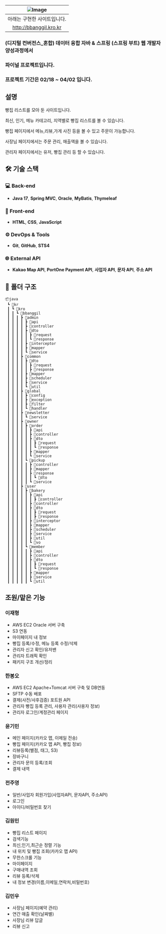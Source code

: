 |![Image](https://github.com/user-attachments/assets/ec576154-88fb-49fc-9c65-ca4b120c6e14)|
|:-----------------------------:|
|아래는 구현한 사이트입니다.|
|<http://bbanggil.kro.kr>|

### (디지털 컨버전스_혼합) 데이터 융합 자바 & 스프링 (스프링 부트) 웹 개발자 양성과정에서
### 파이널 프로젝트입니다.
### 프로젝트 기간은 02/18 ~ 04/02 입니다.

## 설명

빵집 리스트를 모아 둔 사이트입니다.

최신, 인기, 메뉴 카테고리, 지역별로 빵집 리스트를 볼 수 있습니다.

빵집 페이지에서 메뉴,리뷰,가게 사진 등을 볼 수 있고 주문이 가능합니다.

사장님 페이지에서는 주문 관리, 매출액을 볼 수 있습니다.

관리자 페이지에서는 유저, 빵집 관리 등 할 수 있습니다.

## 🛠 기술 스택

### 💻 Back-end
- **Java 17**, **Spring MVC**, **Oracle**, **MyBatis**, **Thymeleaf**

### 🎨 Front-end
- **HTML**, **CSS**, **JavaScript**

### ⚙️ DevOps & Tools
- **Git**, **GitHub**, **STS4**

### 🌐 External API
- **Kakao Map API**, **PortOne Payment API**, **사업자 API**, **문자 API**, **주소 API**

## 📂 폴더 구조

```
📦java
 ┗ 📂kr
 ┃ ┗ 📂kro
 ┃ ┃ ┗ 📂bbanggil
 ┃ ┃ ┃ ┣ 📂admin
 ┃ ┃ ┃ ┃ ┣ 📂api
 ┃ ┃ ┃ ┃ ┣ 📂controller
 ┃ ┃ ┃ ┃ ┣ 📂dto
 ┃ ┃ ┃ ┃ ┃ ┣ 📂request
 ┃ ┃ ┃ ┃ ┃ ┗ 📂response
 ┃ ┃ ┃ ┃ ┣ 📂interceptor
 ┃ ┃ ┃ ┃ ┣ 📂mapper
 ┃ ┃ ┃ ┃ ┗ 📂service
 ┃ ┃ ┃ ┣ 📂common
 ┃ ┃ ┃ ┃ ┣ 📂dto
 ┃ ┃ ┃ ┃ ┃ ┣ 📂request
 ┃ ┃ ┃ ┃ ┃ ┣ 📂response
 ┃ ┃ ┃ ┃ ┣ 📂mapper
 ┃ ┃ ┃ ┃ ┣ 📂scheduler
 ┃ ┃ ┃ ┃ ┣ 📂service
 ┃ ┃ ┃ ┃ ┗ 📂util
 ┃ ┃ ┃ ┣ 📂global
 ┃ ┃ ┃ ┃ ┣ 📂config
 ┃ ┃ ┃ ┃ ┣ 📂exception
 ┃ ┃ ┃ ┃ ┣ 📂filter
 ┃ ┃ ┃ ┃ ┗ 📂handler
 ┃ ┃ ┃ ┣ 📂newsletter
 ┃ ┃ ┃ ┃ ┗ 📂service
 ┃ ┃ ┃ ┣ 📂owner
 ┃ ┃ ┃ ┃ ┣ 📂order
 ┃ ┃ ┃ ┃ ┃ ┣ 📂api
 ┃ ┃ ┃ ┃ ┃ ┣ 📂controller
 ┃ ┃ ┃ ┃ ┃ ┣ 📂dto
 ┃ ┃ ┃ ┃ ┃ ┃ ┣ 📂request
 ┃ ┃ ┃ ┃ ┃ ┃ ┗ 📂response
 ┃ ┃ ┃ ┃ ┃ ┣ 📂mapper
 ┃ ┃ ┃ ┃ ┃ ┗ 📂service
 ┃ ┃ ┃ ┃ ┗ 📂pickup
 ┃ ┃ ┃ ┃ ┃ ┣ 📂controller
 ┃ ┃ ┃ ┃ ┃ ┣ 📂mapper
 ┃ ┃ ┃ ┃ ┃ ┣ 📂response
 ┃ ┃ ┃ ┃ ┃ ┃ ┗ 📂dto
 ┃ ┃ ┃ ┃ ┃ ┗ 📂service
 ┃ ┃ ┃ ┣ 📂user
 ┃ ┃ ┃ ┃ ┣ 📂bakery
 ┃ ┃ ┃ ┃ ┃ ┣ 📂api
 ┃ ┃ ┃ ┃ ┃ ┃ ┣ 📂controller
 ┃ ┃ ┃ ┃ ┃ ┣ 📂controller
 ┃ ┃ ┃ ┃ ┃ ┣ 📂dto
 ┃ ┃ ┃ ┃ ┃ ┃ ┣ 📂request
 ┃ ┃ ┃ ┃ ┃ ┃ ┣ 📂response
 ┃ ┃ ┃ ┃ ┃ ┣ 📂interceptor
 ┃ ┃ ┃ ┃ ┃ ┣ 📂mapper
 ┃ ┃ ┃ ┃ ┃ ┣ 📂scheduler
 ┃ ┃ ┃ ┃ ┃ ┣ 📂service
 ┃ ┃ ┃ ┃ ┃ ┣ 📂util
 ┃ ┃ ┃ ┃ ┃ ┗ 📂vo
 ┃ ┃ ┃ ┃ ┗ 📂member
 ┃ ┃ ┃ ┃ ┃ ┣ 📂api
 ┃ ┃ ┃ ┃ ┃ ┣ 📂controller
 ┃ ┃ ┃ ┃ ┃ ┣ 📂dto
 ┃ ┃ ┃ ┃ ┃ ┃ ┣ 📂request
 ┃ ┃ ┃ ┃ ┃ ┃ ┗ 📂response
 ┃ ┃ ┃ ┃ ┃ ┣ 📂mapper
 ┃ ┃ ┃ ┃ ┃ ┣ 📂service
 ┃ ┃ ┃ ┃ ┃ ┗ 📂util
```

## 조원/맡은 기능

### 이재형
- AWS EC2 Oracle 서버 구축
- S3 연동
- 마이페이지 내 정보
- 빵집 등록/수정, 메뉴 등록 수정/삭제
- 관리자 신고 확인/유저밴
- 관리자 트래픽 확인
- 패키지 구조 개선/정리

### 한봉오
- AWS EC2 Apache+Tomcat 서버 구축 및 DB연동
- SFTP 수동 배포
- 결제(사전/사후검증) 포트원 API
- 관리자 빵집 등록 관리, 사용자 관리(사용자 정보)
- 관리자 로그인/계정관리 페이지

### 윤기민
- 메인 페이지(카카오 맵, 이메일 전송)
- 빵집 페이지(카카오 맵 API, 빵집 정보)
- 리뷰등록(별점, 태그, S3)
- 장바구니
- 관리자 문의 등록/조회
- 결제 내역

### 전주영
- 일반/사업자 회원가입(사업자API, 문자API, 주소API)
- 로그인
- 아이디/비밀번호 찾기

### 김원민
- 빵집 리스트 페이지
- 검색기능
- 최신,인기,최근순 정렬 기능
- 내 위치 및 빵집 조회(카카오 맵 API)
- 무한스크롤 기능
- 마이페이지
- 구매내역 조회
- 리뷰 등록/삭제
- 내 정보 변경(이름,이메일,연락처,비밀번호)

### 김민우
- 사장님 페이지(예약 관리)
- 연간 매출 확인(날짜별)
- 사장님 리뷰 답글
- 리뷰 신고






